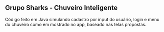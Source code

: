 ## Grupo Sharks - Chuveiro Inteligente

Código feito em Java simulando cadastro por input do usuário, login e menu do chuveiro como em mostrado no app, baseado nas telas propostas.